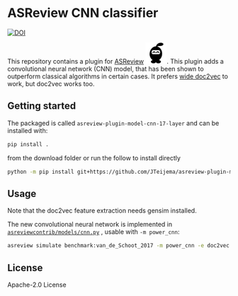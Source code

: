 # ASReview CNN classifier
[![DOI](https://zenodo.org/badge/DOI/10.5281/zenodo.5084887.svg)](https://doi.org/10.5281/zenodo.5084887)

This repository contains a plugin for [ASReview](https://github.com/asreview) ![logo](https://raw.githubusercontent.com/asreview/asreview-artwork/e2e6e5ea58a22077b116b9c3d2a15bc3fea585c7/SVGicons/IconELAS/ELASeyes24px24px.svg "ASReview"). This plugin adds a convolutional neural network (CNN) model, that has been shown to outperform classical algorithms in certain cases. It prefers [wide doc2vec](https://github.com/JTeijema/asreview-plugin-wide-doc2vec/) to work, but doc2vec works too.

## Getting started

The packaged is called `asreview-plugin-model-cnn-17-layer` and can be installed with:

```bash
pip install .
```
from the download folder or run the follow to install directly

```bash
python -m pip install git+https://github.com/JTeijema/asreview-plugin-model-cnn-17-layer.git
```

## Usage
Note that the doc2vec feature extraction needs gensim installed.

The new convolutional neural network is implemented in [`asreviewcontrib/models/cnn.py`](asreviewcontrib/models/cnn.py) , usable with `-m power_cnn`:
```bash
asreview simulate benchmark:van_de_Schoot_2017 -m power_cnn -e doc2vec
```


## License
Apache-2.0 License 
